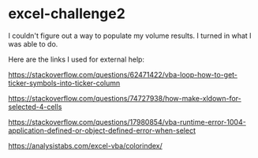 # excel-challenge2

I couldn't figure out a way to populate my volume results. I turned in what I was able to do. 


Here are the links I used for external help:

https://stackoverflow.com/questions/62471422/vba-loop-how-to-get-ticker-symbols-into-ticker-column

https://stackoverflow.com/questions/74727938/how-make-xldown-for-selected-4-cells

https://stackoverflow.com/questions/17980854/vba-runtime-error-1004-application-defined-or-object-defined-error-when-select

https://analysistabs.com/excel-vba/colorindex/

